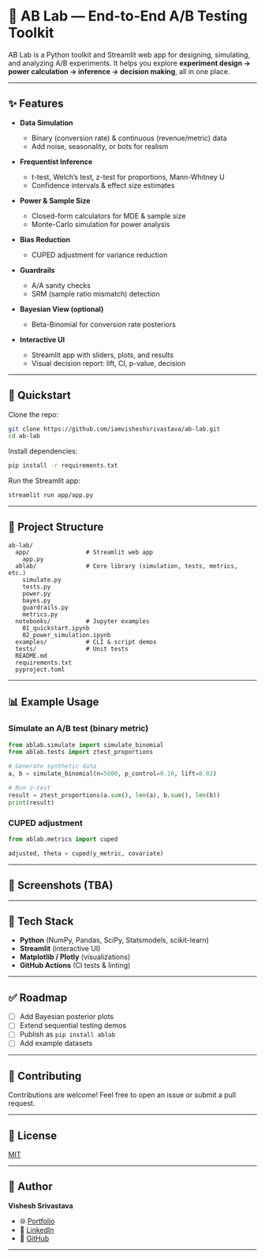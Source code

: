 # 🧪 AB Lab — End-to-End A/B Testing Toolkit

AB Lab is a Python toolkit and Streamlit web app for designing, simulating, and analyzing A/B experiments.
It helps you explore **experiment design → power calculation → inference → decision making**, all in one place.

---

## ✨ Features

* **Data Simulation**

  * Binary (conversion rate) & continuous (revenue/metric) data
  * Add noise, seasonality, or bots for realism
* **Frequentist Inference**

  * t-test, Welch’s test, z-test for proportions, Mann-Whitney U
  * Confidence intervals & effect size estimates
* **Power & Sample Size**

  * Closed-form calculators for MDE & sample size
  * Monte-Carlo simulation for power analysis
* **Bias Reduction**

  * CUPED adjustment for variance reduction
* **Guardrails**

  * A/A sanity checks
  * SRM (sample ratio mismatch) detection
* **Bayesian View (optional)**

  * Beta-Binomial for conversion rate posteriors
* **Interactive UI**

  * Streamlit app with sliders, plots, and results
  * Visual decision report: lift, CI, p-value, decision

---

## 🚀 Quickstart

Clone the repo:

```bash
git clone https://github.com/iamvisheshsrivastava/ab-lab.git
cd ab-lab
```

Install dependencies:

```bash
pip install -r requirements.txt
```

Run the Streamlit app:

```bash
streamlit run app/app.py
```

---

## 📂 Project Structure

```
ab-lab/
  app/                # Streamlit web app
    app.py
  ablab/              # Core library (simulation, tests, metrics, etc.)
    simulate.py
    tests.py
    power.py
    bayes.py
    guardrails.py
    metrics.py
  notebooks/          # Jupyter examples
    01_quickstart.ipynb
    02_power_simulation.ipynb
  examples/           # CLI & script demos
  tests/              # Unit tests
  README.md
  requirements.txt
  pyproject.toml
```

---

## 📊 Example Usage

### Simulate an A/B test (binary metric)

```python
from ablab.simulate import simulate_binomial
from ablab.tests import ztest_proportions

# Generate synthetic data
a, b = simulate_binomial(n=5000, p_control=0.10, lift=0.02)

# Run z-test
result = ztest_proportions(a.sum(), len(a), b.sum(), len(b))
print(result)
```

### CUPED adjustment

```python
from ablab.metrics import cuped

adjusted, theta = cuped(y_metric, covariate)
```

---

## 📸 Screenshots (TBA)


---

## 🧰 Tech Stack

* **Python** (NumPy, Pandas, SciPy, Statsmodels, scikit-learn)
* **Streamlit** (interactive UI)
* **Matplotlib / Plotly** (visualizations)
* **GitHub Actions** (CI tests & linting)

---

## ✅ Roadmap

* [ ] Add Bayesian posterior plots
* [ ] Extend sequential testing demos
* [ ] Publish as `pip install ablab`
* [ ] Add example datasets

---

## 🤝 Contributing

Contributions are welcome! Feel free to open an issue or submit a pull request.

---

## 📄 License

[MIT](LICENSE)

---

## 👤 Author

**Vishesh Srivastava**

* 🌐 [Portfolio](https://visheshsrivastava.com)
* 💼 [LinkedIn](https://linkedin.com/in/iamvisheshsrivastava)
* 🐙 [GitHub](https://github.com/iamvisheshsrivastava)

---